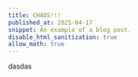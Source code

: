 ```yaml
---
title: CHAOS!!!
published_at: 2025-04-17
snippet: An example of a blog post.
disable_html_sanitization: true
allow_math: true
---
```



dasdas